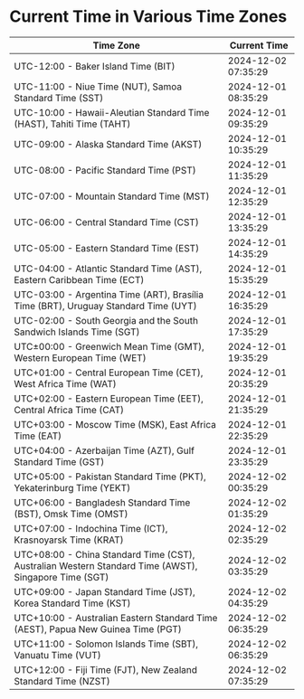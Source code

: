 # Current Time in Various Time Zones

| Time Zone | Current Time |
|-----------|--------------|
| UTC-12:00 - Baker Island Time (BIT) | 2024-12-02 07:35:29 |
| UTC-11:00 - Niue Time (NUT), Samoa Standard Time (SST) | 2024-12-01 08:35:29 |
| UTC-10:00 - Hawaii-Aleutian Standard Time (HAST), Tahiti Time (TAHT) | 2024-12-01 09:35:29 |
| UTC-09:00 - Alaska Standard Time (AKST) | 2024-12-01 10:35:29 |
| UTC-08:00 - Pacific Standard Time (PST) | 2024-12-01 11:35:29 |
| UTC-07:00 - Mountain Standard Time (MST) | 2024-12-01 12:35:29 |
| UTC-06:00 - Central Standard Time (CST) | 2024-12-01 13:35:29 |
| UTC-05:00 - Eastern Standard Time (EST) | 2024-12-01 14:35:29 |
| UTC-04:00 - Atlantic Standard Time (AST), Eastern Caribbean Time (ECT) | 2024-12-01 15:35:29 |
| UTC-03:00 - Argentina Time (ART), Brasília Time (BRT), Uruguay Standard Time (UYT) | 2024-12-01 16:35:29 |
| UTC-02:00 - South Georgia and the South Sandwich Islands Time (SGT) | 2024-12-01 17:35:29 |
| UTC±00:00 - Greenwich Mean Time (GMT), Western European Time (WET) | 2024-12-01 19:35:29 |
| UTC+01:00 - Central European Time (CET), West Africa Time (WAT) | 2024-12-01 20:35:29 |
| UTC+02:00 - Eastern European Time (EET), Central Africa Time (CAT) | 2024-12-01 21:35:29 |
| UTC+03:00 - Moscow Time (MSK), East Africa Time (EAT) | 2024-12-01 22:35:29 |
| UTC+04:00 - Azerbaijan Time (AZT), Gulf Standard Time (GST) | 2024-12-01 23:35:29 |
| UTC+05:00 - Pakistan Standard Time (PKT), Yekaterinburg Time (YEKT) | 2024-12-02 00:35:29 |
| UTC+06:00 - Bangladesh Standard Time (BST), Omsk Time (OMST) | 2024-12-02 01:35:29 |
| UTC+07:00 - Indochina Time (ICT), Krasnoyarsk Time (KRAT) | 2024-12-02 02:35:29 |
| UTC+08:00 - China Standard Time (CST), Australian Western Standard Time (AWST), Singapore Time (SGT) | 2024-12-02 03:35:29 |
| UTC+09:00 - Japan Standard Time (JST), Korea Standard Time (KST) | 2024-12-02 04:35:29 |
| UTC+10:00 - Australian Eastern Standard Time (AEST), Papua New Guinea Time (PGT) | 2024-12-02 06:35:29 |
| UTC+11:00 - Solomon Islands Time (SBT), Vanuatu Time (VUT) | 2024-12-02 06:35:29 |
| UTC+12:00 - Fiji Time (FJT), New Zealand Standard Time (NZST) | 2024-12-02 07:35:29 |
